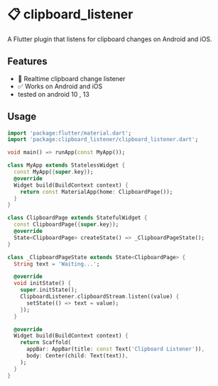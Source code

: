 # 📋 clipboard_listener

A Flutter plugin that listens for clipboard changes on Android and iOS.

## Features

- 🔄 Realtime clipboard change listener
- ✅ Works on Android and iOS
- tested on android 10 , 13
## Usage

```dart
import 'package:flutter/material.dart';
import 'package:clipboard_listener/clipboard_listener.dart';

void main() => runApp(const MyApp());

class MyApp extends StatelessWidget {
  const MyApp({super.key});
  @override
  Widget build(BuildContext context) {
    return const MaterialApp(home: ClipboardPage());
  }
}

class ClipboardPage extends StatefulWidget {
  const ClipboardPage({super.key});
  @override
  State<ClipboardPage> createState() => _ClipboardPageState();
}

class _ClipboardPageState extends State<ClipboardPage> {
  String text = 'Waiting...';

  @override
  void initState() {
    super.initState();
    ClipboardListener.clipboardStream.listen((value) {
      setState(() => text = value);
    });
  }

  @override
  Widget build(BuildContext context) {
    return Scaffold(
      appBar: AppBar(title: const Text('Clipboard Listener')),
      body: Center(child: Text(text)),
    );
  }
}
